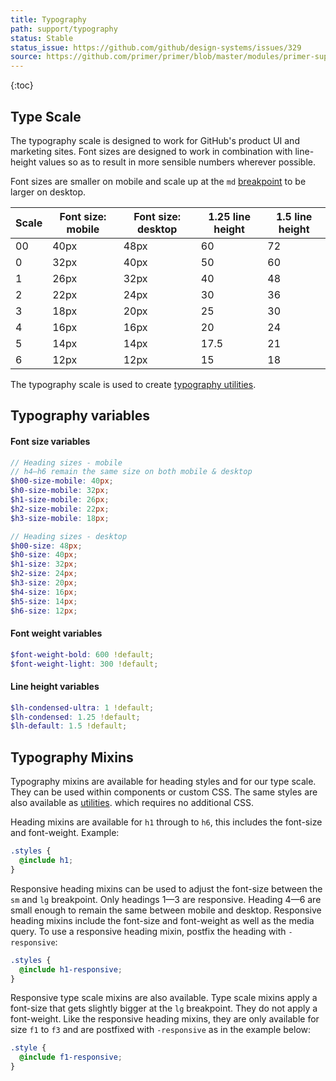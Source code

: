 ```yaml
---
title: Typography
path: support/typography
status: Stable
status_issue: https://github.com/github/design-systems/issues/329
source: https://github.com/primer/primer/blob/master/modules/primer-support/lib/variables/typography.scss
---
```


{:toc}

## Type Scale

The typography scale is designed to work for GitHub's product UI and marketing sites. Font sizes are designed to work in combination with line-height values so as to result in more sensible numbers wherever possible.

Font sizes are smaller on mobile and scale up at the `md` [breakpoint](./breakpoints) to be larger on desktop.

| Scale | Font size: mobile | Font size: desktop | 1.25 line height | 1.5 line height |
| --- | --- | --- | --- | --- |
| 00 | 40px | 48px | 60 | 72 |
| 0 | 32px | 40px | 50 | 60 |
| 1 | 26px | 32px | 40 | 48 |
| 2 | 22px | 24px | 30 | 36 |
| 3 | 18px | 20px | 25 | 30 |
| 4 | 16px | 16px | 20 | 24 |
| 5 | 14px | 14px | 17.5 | 21 |
| 6 | 12px | 12px | 15 | 18 |

The typography scale is used to create [typography utilities](/css/utilities/typography).

## Typography variables

#### Font size variables
```scss
// Heading sizes - mobile
// h4—h6 remain the same size on both mobile & desktop
$h00-size-mobile: 40px;
$h0-size-mobile: 32px;
$h1-size-mobile: 26px;
$h2-size-mobile: 22px;
$h3-size-mobile: 18px;

// Heading sizes - desktop
$h00-size: 48px;
$h0-size: 40px;
$h1-size: 32px;
$h2-size: 24px;
$h3-size: 20px;
$h4-size: 16px;
$h5-size: 14px;
$h6-size: 12px;
```

#### Font weight variables
```scss
$font-weight-bold: 600 !default;
$font-weight-light: 300 !default;
```

#### Line height variables
```scss
$lh-condensed-ultra: 1 !default;
$lh-condensed: 1.25 !default;
$lh-default: 1.5 !default;
```

## Typography Mixins
Typography mixins are available for heading styles and for our type scale. They can be used within components or custom CSS. The same styles are also available as [utilities](/css/utilities/typography#heading-utilities). which requires no additional CSS.

Heading mixins are available for `h1` through to `h6`, this includes the font-size and font-weight. Example:

```scss
.styles {
  @include h1;
}
```

Responsive heading mixins can be used to adjust the font-size between the `sm` and `lg` breakpoint. Only headings 1—3 are responsive. Heading 4—6 are small enough to remain the same between mobile and desktop. Responsive heading mixins include the font-size and font-weight as well as the media query. To use a responsive heading mixin, postfix the heading with `-responsive`:

```scss
.styles {
  @include h1-responsive;
}
```

Responsive type scale mixins are also available. Type scale mixins apply a font-size that gets slightly bigger at the `lg` breakpoint. They do not apply a font-weight. Like the responsive heading mixins, they are only available for size `f1` to `f3` and are postfixed with `-responsive` as in the example below:

```scss
.style {
  @include f1-responsive;
}
```
